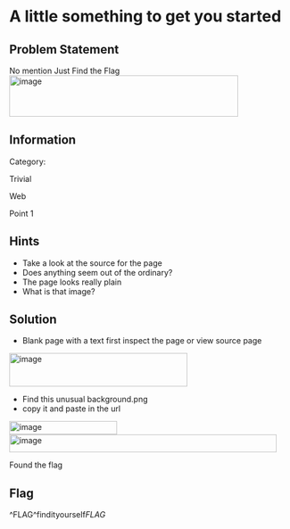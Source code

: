 # A little something to get you started
## Problem Statement
No mention Just Find the Flag
<img width="410" height="74" alt="image" src="https://github.com/user-attachments/assets/3dba6594-76ba-46d7-bc84-4b92ee11c364" />

## Information
Category: 

Trivial  

Web

Point 1

## Hints
* Take a look at the source for the page
* Does anything seem out of the ordinary?
* The page looks really plain
* What is that image?


## Solution

* Blank page with a text first inspect the page or view source page
<img width="319" height="60" alt="image" src="https://github.com/user-attachments/assets/06163737-9ae5-4b97-8add-9afaa6ddfaa3" />

* Find this unusual background.png
* copy it and paste in the url
<img width="193" height="24" alt="image" src="https://github.com/user-attachments/assets/9b117bcc-03e6-40a0-9363-0430321d7bc3" />

<img width="479" height="32" alt="image" src="https://github.com/user-attachments/assets/8dc59ad3-8170-48b0-b2a4-cb548aeafa5e" />

Found the flag

## Flag
^FLAG^findityourself$FLAG$
